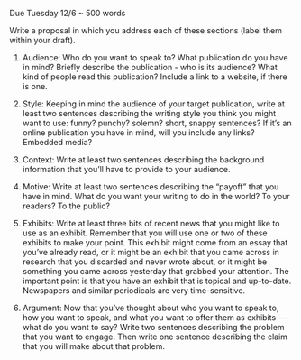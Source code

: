 Due Tuesday 12/6
~ 500 words

Write a proposal in which you address each of these sections (label them within your draft).

1. Audience: Who do you want to speak to? What publication do you have in mind? Briefly describe the publication - who is its audience? What kind of people read this publication? Include a link to a website, if there is one.  

2. Style: Keeping in mind the audience of your target publication, write at least two sentences describing the writing style you think you might want to use: funny? punchy? solemn? short, snappy sentences? If it’s an online publication you have in mind, will you include any links? Embedded media?

3. Context: Write at least two sentences describing the background information that you’ll have to provide to your audience.

4. Motive: Write at least two sentences describing the “payoff” that you have in mind. What do you want your writing to do in the world? To your readers? To the public?

5. Exhibits: Write at least three bits of recent news that you might like to use as an exhibit. Remember that you will use one or two of these exhibits to make your point. This exhibit might come from an essay that you’ve already read, or it might be an exhibit that you came across in research that you discarded and never wrote about, or it might be something you came across yesterday that grabbed your attention. The important point is that you have an exhibit that is topical and up-to-date. Newspapers and similar periodicals are very time-sensitive.

6. Argument: Now that you’ve thought about who you want to speak to, how you want to speak, and what you want to offer them as exhibits—-what do you want to say? Write two sentences describing the problem that you want to engage. Then write one sentence describing the claim that you will make about that problem.
